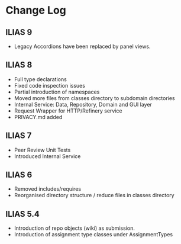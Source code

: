 # Change Log

## ILIAS 9
- Legacy Accordions have been replaced by panel views.

## ILIAS 8
- Full type declarations
- Fixed code inspection issues
- Partial introduction of namespaces
- Moved more files from classes directory to subdomain directories
- Internal Service: Data, Repository, Domain and GUI layer
- Request Wrapper for HTTP/Refinery service
- PRIVACY.md added

## ILIAS 7
- Peer Review Unit Tests
- Introduced Internal Service

## ILIAS 6
- Removed includes/requires
- Reorganised directory structure / reduce files in classes directory

## ILIAS 5.4
- Introduction of repo objects (wiki) as submission.
- Introduction of assignment type classes under AssignmentTypes
